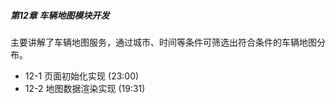 ##### 第12章 车辆地图模块开发

主要讲解了车辆地图服务，通过城市、时间等条件可筛选出符合条件的车辆地图分布。

-  12-1 页面初始化实现 (23:00)
-  12-2 地图数据渲染实现 (19:31)

